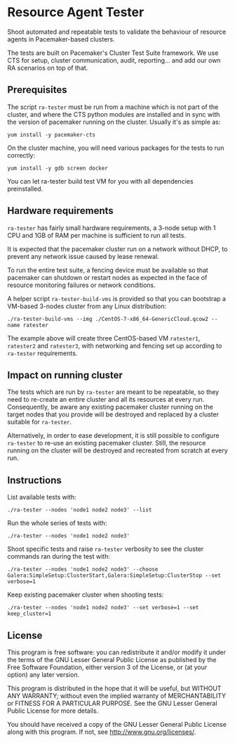 # Resource Agent Tester

Shoot automated and repeatable tests to validate the behaviour of
resource agents in Pacemaker-based clusters.

The tests are built on Pacemaker's Cluster Test Suite framework.
We use CTS for setup, cluster communication, audit, reporting...
and add our own RA scenarios on top of that.


## Prerequisites

The script `ra-tester` must be run from a machine which is not part of
the cluster, and where the CTS python modules are installed and in
sync with the version of pacemaker running on the cluster. Usually
it's as simple as:

    yum install -y pacemaker-cts

On the cluster machine, you will need various packages for the tests
to run correctly:

    yum install -y gdb screen docker

You can let ra-tester build test VM for you with all dependencies
preinstalled.


## Hardware requirements

`ra-tester` has fairly small hardware requirements, a 3-node setup
with 1 CPU and 1GB of RAM per machine is sufficient to run all tests.

It is expected that the pacemaker cluster run on a network without
DHCP, to prevent any network issue caused by lease renewal.

To run the entire test suite, a fencing device must be available so
that pacemaker can shutdown or restart nodes as expected in the face
of resource monitoring failures or network conditions.

A helper script `ra-tester-build-vms` is provided so that you can
bootstrap a VM-based 3-nodes cluster from any Linux distribution:

    ./ra-tester-build-vms --img ./CentOS-7-x86_64-GenericCloud.qcow2 --name ratester

The example above will create three CentOS-based VM `ratester1`,
`ratester2` and `ratester3`, with networking and fencing set up
according to `ra-tester` requirements.

## Impact on running cluster

The tests which are run by `ra-tester` are meant to be repeatable,
so they need to re-create an entire cluster and all its resources
at every run. Consequently, be aware any existing pacemaker cluster
running on the target nodes that you provide will be destroyed and
replaced by a cluster suitable for `ra-tester`.

Alternatively, in order to ease development, it is still possible
to configure `ra-tester` to re-use an existing pacemaker cluster.
Still, the resource running on the cluster will be destroyed and
recreated from scratch at every run.

## Instructions

List available tests with:

    ./ra-tester --nodes 'node1 node2 node3' --list
    
Run the whole series of tests with:

    ./ra-tester --nodes 'node1 node2 node3'

Shoot specific tests and raise `ra-tester` verbosity to see the
cluster commands ran during the test with:

    ./ra-tester --nodes 'node1 node2 node3' --choose Galera:SimpleSetup:ClusterStart,Galera:SimpleSetup:ClusterStop --set verbose=1

Keep existing pacemaker cluster when shooting tests:

    ./ra-tester --nodes 'node1 node2 node3' --set verbose=1 --set keep_cluster=1

## License

This program is free software: you can redistribute it and/or modify
it under the terms of the GNU Lesser General Public License as
published by the Free Software Foundation, either version 3 of the
License, or (at your option) any later version.

This program is distributed in the hope that it will be useful, but
WITHOUT ANY WARRANTY; without even the implied warranty of
MERCHANTABILITY or FITNESS FOR A PARTICULAR PURPOSE. See the GNU
Lesser General Public License for more details.

You should have received a copy of the GNU Lesser General Public
License along with this program. If not, see
<http://www.gnu.org/licenses/>.
